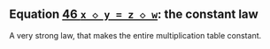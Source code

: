 ## Equation [46 `x ◇ y = z ◇ w`](https://teorth.github.io/equational_theories/implications/?46): the constant law
A very strong law, that makes the entire multiplication table constant.
